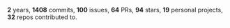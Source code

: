 **2** years, **1408** commits, **100** issues, **64** PRs, **94** stars, **19** personal projects, **32** repos contributed to.
